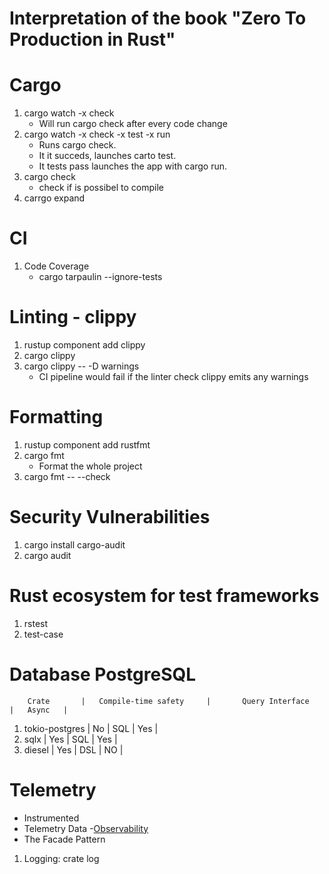# Interpretation of the book "Zero To Production in Rust"

# Cargo

1. cargo watch -x check
    *  Will run cargo check after every code change
2. cargo watch -x check -x test -x run
    * Runs cargo check.
    * It it succeds, launches carto test.
    * It tests pass launches the app with cargo run.
3. cargo check
    * check if is possibel to compile
4. carrgo expand

# CI

1. Code Coverage
    * cargo tarpaulin --ignore-tests

# Linting - clippy

1. rustup component add clippy
2. cargo clippy
3. cargo clippy -- -D warnings
    * CI pipeline would fail if the linter check clippy emits any warnings

# Formatting

1. rustup component add rustfmt
2. cargo fmt
    * Format the whole project
3. cargo fmt -- --check
# Security Vulnerabilities

1. cargo install cargo-audit    
2. cargo audit

# Rust ecosystem for test frameworks

1. rstest
2. test-case

# Database PostgreSQL

        Crate       |   Compile-time safety     |       Query Interface     |   Async   |       
1. tokio-postgres   |           No              |           SQL             |    Yes    |
2. sqlx             |           Yes             |           SQL             |    Yes    |
3. diesel           |           Yes             |           DSL             |    NO     |

# Telemetry

- Instrumented
- Telemetry Data
-[Observability](https://www.honeycomb.io/what-is-observability)
- The Facade Pattern

1. Logging: crate log




